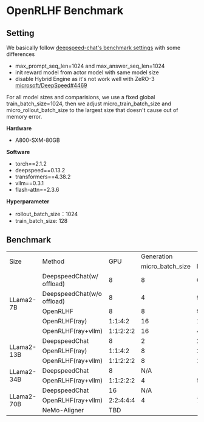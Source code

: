 # OpenRLHF Benchmark

## Setting
We basically follow [deepspeed-chat's benchmark settings](https://github.com/microsoft/DeepSpeedExamples/blob/master/applications/DeepSpeed-Chat/training/step3_rlhf_finetuning/BenckmarkSetting.md) with some differences
- max_prompt_seq_len=1024 and max_answer_seq_len=1024
- init reward model from actor model with same model size
- disable Hybrid Engine as it's not work well with ZeRO-3 [microsoft/DeepSpeed#4469](https://github.com/microsoft/DeepSpeed/issues/4469)

For all model sizes and comparisions, we use a fixed global train_batch_size=1024, then we adjust micro_train_batch_size and micro_rollout_batch_size to the largest size that doesn't cause out of memory error.

**Hardware**
- A800-SXM-80GB

**Software**
- torch==2.1.2
- deepspeed==0.13.2
- transformers==4.38.2
- vllm==0.3.1
- flash-attn==2.3.6

**Hyperparameter**
- rollout_batch_size：1024
- train_batch_size: 128

## Benchmark
<table>
    <tr>
        <td rowspan="2">Size</td>
        <td rowspan="2">Method</td>
        <td rowspan="2">GPU</td>
        <td colspan="3">Generation</td>
        <td colspan="3">Training</td>
        <td colspan="3">End-to-End</td>
    </tr>
    <tr>
        <td>micro_batch_size</td>
        <td>Latency</td>
        <td>TFLOPs</td>
        <td>micro_batch_size</td>
        <td>Latency</td>
        <td>TFLOPs</td>
        <td>Latency</td>
        <td>TFLOPs</td>
        <td>Samples/sec</td>
    </tr>
    <tr>
        <td rowspan="5">LLama2-7B</td>
        <td>DeepspeedChat(w/ offload)</td>
        <td>8</td>
        <td>8</td>
        <td>697.12</td>
        <td>5.32</td>
        <td>8</td>
        <td>492.01</td>
        <td>60.34</td>
        <td>1189.13</td>
        <td>28.08</td>
        <td>0.86</td>
    </tr>
    <tr>
        <td>DeepspeedChat(w/o offload)</td>
        <td>8</td>
        <td>4</td>
        <td>975.36</td>
        <td>3.80</td>
        <td>4</td>
        <td>209.05</td>
        <td>142.01</td>
        <td>1184.31</td>
        <td>28.20</td>
        <td>0.86</td>
    </tr>
    <tr>
        <td>OpenRLHF</td>
        <td>8</td>
        <td>8</td>
        <td>920.81</td>
        <td>4.03</td>
        <td>8</td>
        <td>256.97</td>
        <td>115.52</td>
        <td>1177.78</td>
        <td>28.36</td>
        <td>0.87</td>
    </tr>
    <tr>
        <td>OpenRLHF(ray)</td>
        <td>1:1:4:2</td>
        <td>16</td>
        <td>1498.77</td>
        <td>2.48</td>
        <td>8</td>
        <td>395.69</td>
        <td>75.02</td>
        <td>1894.46</td>
        <td>17.63</td>
        <td>0.54</td>
    </tr>
    <tr>
        <td>OpenRLHF(ray+vllm)</td>
        <td>1:1:2:2:2</td>
        <td>16</td>
        <td>481.86</td>
        <td>7.70</td>
        <td>8</td>
        <td>403.29</td>
        <td>75.02</td>
        <td>885.16</td>
        <td>37.73</td>
        <td>1.16</td>
    </tr>
    <tr>
        <td rowspan="3">LLama2-13B</td>
        <td>DeepspeedChat</td>
        <td>8</td>
        <td>2</td>
        <td>2590.72</td>
        <td>2.74</td>
        <td>2</td>
        <td>1218.76</td>
        <td>46.61</td>
        <td>3809.36</td>
        <td>16.78</td>
        <td>0.27</td>
    </tr>
    <tr>
        <td>OpenRLHF(ray)</td>
        <td>1:1:4:2</td>
        <td>8</td>
        <td>2722.51</td>
        <td>2.61</td>
        <td>4</td>
        <td>949.10</td>
        <td>59.86</td>
        <td>3671.61</td>
        <td>17.41</td>
        <td>0.28</td>
    </tr>
    <tr>
        <td>OpenRLHF(ray+vllm)</td>
        <td>1:1:2:2:2</td>
        <td>8</td>
        <td>1425.75</td>
        <td>4.98</td>
        <td>4</td>
        <td>967.15</td>
        <td>58.74</td>
        <td>2392.91</td>
        <td>26.71</td>
        <td>0.43</td>
    </tr>
    <tr>
        <td rowspan="2">LLama2-34B</td>
        <td>DeepspeedChat</td>
        <td>8</td>
        <td colspan="9">N/A</td>
    </tr>
    <tr>
        <td>OpenRLHF(ray+vllm)</td>
        <td>1:1:2:2:2</td>
        <td>4</td>
        <td>5518.07</td>
        <td>3.84</td>
        <td>2</td>
        <td>3296.18</td>
        <td>51.49</td>
        <td>8814.25</td>
        <td>21.66</td>
        <td>0.12</td>
    </tr>
    <tr>
        <td rowspan="3">LLama2-70B</td>
        <td>DeepspeedChat</td>
        <td>16</td>
        <td colspan="9">N/A</td>
    </tr>
    <tr>
        <td>OpenRLHF(ray+vllm)</td>
        <td>2:2:4:4:4</td>
        <td>4</td>
        <td>7122.65</td>
        <td>2.48</td>
        <td>4</td>
        <td>2699.97</td>
        <td>52.28</td>
        <td>9822.62</td>
        <td>16.17</td>
        <td>0.10</td>
    </tr>
    <tr>
        <td>NeMo-Aligner</td>
        <td colspan="10">TBD</td>
    </tr>
</table>